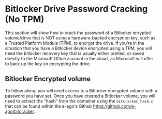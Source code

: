 # Bitlocker Drive Password Cracking (No TPM)

This section will show how to crack the password of a Bitlocker enrypted volume/drive that is NOT using a hardware-backed encryption key, such as a Trusted Platform Module (TPM), to encrypt the drive.  If you're in the situation that you have a Bitlocker device encrypted using a TPM, you will need the bitlocker recovery key that is usually either printed, or saved directly to the Microsoft Office account in the cloud, as Microsoft will offer to back up the key on encrypting the drive.

## Bitlocker Encrypted volume
To follow along, you will need access to a Bitlocker encrypted volume with a password you have set. Once you have created a Bitlocker volume, you will need to extract the "hash" from the container using the `bitcracker_hash.c` that can be found within the e-ego's Github https://github.com/e-ago/bitcracker. 
